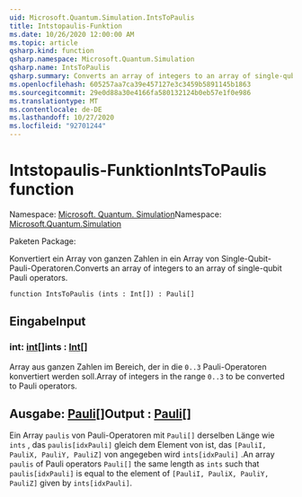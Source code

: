 ```yaml
---
uid: Microsoft.Quantum.Simulation.IntsToPaulis
title: Intstopaulis-Funktion
ms.date: 10/26/2020 12:00:00 AM
ms.topic: article
qsharp.kind: function
qsharp.namespace: Microsoft.Quantum.Simulation
qsharp.name: IntsToPaulis
qsharp.summary: Converts an array of integers to an array of single-qubit Pauli operators.
ms.openlocfilehash: 605257aa7ca39e457127e3c3459b5891145b1863
ms.sourcegitcommit: 29e0d88a30e4166fa580132124b0eb57e1f0e986
ms.translationtype: MT
ms.contentlocale: de-DE
ms.lasthandoff: 10/27/2020
ms.locfileid: "92701244"
---
```

# <a name="intstopaulis-function"></a><span data-ttu-id="8b8c2-102">Intstopaulis-Funktion</span><span class="sxs-lookup"><span data-stu-id="8b8c2-102">IntsToPaulis function</span></span>

<span data-ttu-id="8b8c2-103">Namespace: [Microsoft. Quantum. Simulation](xref:Microsoft.Quantum.Simulation)</span><span class="sxs-lookup"><span data-stu-id="8b8c2-103">Namespace: [Microsoft.Quantum.Simulation](xref:Microsoft.Quantum.Simulation)</span></span>

<span data-ttu-id="8b8c2-104">Paketen [](https://nuget.org/packages/)</span><span class="sxs-lookup"><span data-stu-id="8b8c2-104">Package: [](https://nuget.org/packages/)</span></span>


<span data-ttu-id="8b8c2-105">Konvertiert ein Array von ganzen Zahlen in ein Array von Single-Qubit-Pauli-Operatoren.</span><span class="sxs-lookup"><span data-stu-id="8b8c2-105">Converts an array of integers to an array of single-qubit Pauli operators.</span></span>

```qsharp
function IntsToPaulis (ints : Int[]) : Pauli[]
```


## <a name="input"></a><span data-ttu-id="8b8c2-106">Eingabe</span><span class="sxs-lookup"><span data-stu-id="8b8c2-106">Input</span></span>

### <a name="ints--int"></a><span data-ttu-id="8b8c2-107">int: [int](xref:microsoft.quantum.lang-ref.int)[]</span><span class="sxs-lookup"><span data-stu-id="8b8c2-107">ints : [Int](xref:microsoft.quantum.lang-ref.int)[]</span></span>

<span data-ttu-id="8b8c2-108">Array aus ganzen Zahlen im Bereich, der in die `0..3`  Pauli-Operatoren konvertiert werden soll.</span><span class="sxs-lookup"><span data-stu-id="8b8c2-108">Array of integers in the range `0..3`  to be converted to Pauli operators.</span></span>



## <a name="output--pauli"></a><span data-ttu-id="8b8c2-109">Ausgabe: [Pauli](xref:microsoft.quantum.lang-ref.pauli)[]</span><span class="sxs-lookup"><span data-stu-id="8b8c2-109">Output : [Pauli](xref:microsoft.quantum.lang-ref.pauli)[]</span></span>

<span data-ttu-id="8b8c2-110">Ein Array `paulis` von Pauli-Operatoren mit `Pauli[]` derselben Länge wie `ints` , das `paulis[idxPauli]` gleich dem Element von ist, das `[PauliI, PauliX, PauliY, PauliZ]` von angegeben wird `ints[idxPauli]` .</span><span class="sxs-lookup"><span data-stu-id="8b8c2-110">An array `paulis` of Pauli operators `Pauli[]` the same length as `ints` such that `paulis[idxPauli]` is equal to the element of `[PauliI, PauliX, PauliY, PauliZ]` given by `ints[idxPauli]`.</span></span>